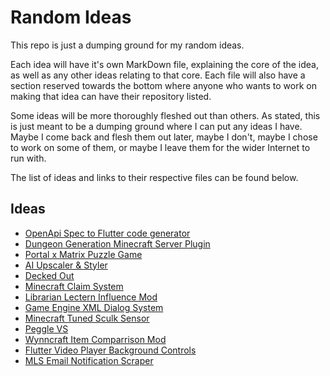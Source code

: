 # Random Ideas
This repo is just a dumping ground for my random ideas. 

Each idea will have it's own MarkDown file, explaining the core of the idea, as well as any other ideas relating to that core. Each file will also have a section reserved towards the bottom where anyone who wants to work on making that idea can have their repository listed.

Some ideas will be more thoroughly fleshed out than others. As stated, this is just meant to be a dumping ground where I can put any ideas I have. Maybe I come back and flesh them out later, maybe I don't, maybe I chose to work on some of them, or maybe I leave them for the wider Internet to run with.

The list of ideas and links to their respective files can be found below.

## Ideas
* [OpenApi Spec to Flutter code generator](openapi-flutter-generator.md)
* [Dungeon Generation Minecraft Server Plugin](dungeon-gen-mc-plugin.md)
* [Portal x Matrix Puzzle Game](portal-matrix-puzzle-game.md)
* [AI Upscaler & Styler](ai-upscale-with-style.md)
* [Decked Out](decked-out-game.md)
* [Minecraft Claim System](minecraft-claim-system.md)
* [Librarian Lectern Influence Mod](librarian-lectern-influence-mod.md)
* [Game Engine XML Dialog System](game-engine-xml-dialog-system.md)
* [Minecraft Tuned Sculk Sensor](minecraft-tuned-sculk-sensor.md)
* [Peggle VS](peggle-vs.md)
* [Wynncraft Item Comparrison Mod](wynncraft-item-comparrison-mod.md)
* [Flutter Video Player Background Controls](flutter-video-player-background-controls.md)
* [MLS Email Notification Scraper](mls-email-scraper.md)